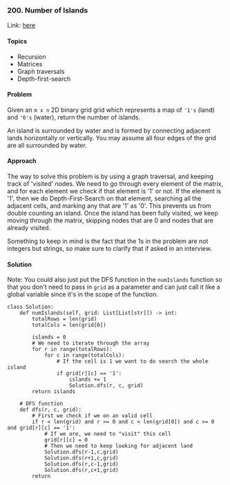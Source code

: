 ### 200. Number of Islands
Link: [here](https://leetcode.com/problems/number-of-islands/)

#### Topics
- Recursion
- Matrices 
- Graph traversals
- Depth-first-search
  
#### Problem
Given an `m x n` 2D binary grid grid which represents a map of `'1's` (land) and `'0's` (water), return the number of islands.

An island is surrounded by water and is formed by connecting adjacent lands horizontally or vertically. You may assume all four edges of the grid are all surrounded by water.

#### Approach
The way to solve this problem is by using a graph traversal, and keeping track of 'visited' nodes. We need to go through every element of the matrix, and for each element we check if that element is '1' or not. 
If the element is '1', then we do Depth-First-Search on that element, searching all the adjacent cells, and marking any that are '1' as '0'. This prevents us from double counting an island.
Once the island has been fully visited, we keep moving through the matrix, skipping nodes that are 0 and nodes that are already visited.

Something to keep in mind is the fact that the 1s in the problem are not integers but strings, so make sure to clarify that if asked in an interview.

#### Solution
Note: You could also just put the DFS function in the `numIslands` function so that you don't need to pass in `grid` as a parameter and can just call it like a global variable since it's in the scope of the function.
```
class Solution:
    def numIslands(self, grid: List[List[str]]) -> int:
        totalRows = len(grid)
        totalCols = len(grid[0])
        
        islands = 0
        # We need to iterate through the array
        for r in range(totalRows):
            for c in range(totalCols):
                # If the cell is 1 we want to do search the whole island 
                if grid[r][c] == '1':
                    islands += 1
                    Solution.dfs(r, c, grid)
        return islands
    
    # DFS function 
    def dfs(r, c, grid):
        # First we check if we on an valid cell
        if r < len(grid) and r >= 0 and c < len(grid[0]) and c >= 0 and grid[r][c] == '1':
            # If we are, we need to "visit" this cell
            grid[r][c] = 0
            # Then we need to keep looking for adjacent land
            Solution.dfs(r-1,c,grid)
            Solution.dfs(r+1,c,grid)
            Solution.dfs(r,c-1,grid)
            Solution.dfs(r,c+1,grid)
        return 
```